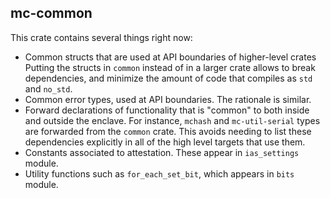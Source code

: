## mc-common

This crate contains several things right now:

- Common structs that are used at API boundaries of higher-level crates
  Putting the structs in `common` instead of in a larger crate allows to break
  dependencies, and minimize the amount of code that compiles as `std` and `no_std`.
- Common error types, used at API boundaries. The rationale is similar.
- Forward declarations of functionality that is "common" to both inside and outside
  the enclave. For instance, `mchash` and `mc-util-serial` types are forwarded from the
  `common` crate. This avoids needing to list these dependencies explicitly in
  all of the high level targets that use them.
- Constants associated to attestation. These appear in `ias_settings` module.
- Utility functions such as `for_each_set_bit`, which appears in `bits` module.
